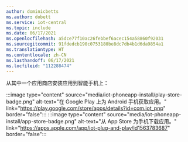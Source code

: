 ```yaml
---
author: dominicbetts
ms.author: dobett
ms.service: iot-central
ms.topic: include
ms.date: 06/17/2021
ms.openlocfilehash: a5dce77f10ac26febbef6acec154a58860f92031
ms.sourcegitcommit: 91fdedcb190c0753180be8dc7db4b1d6da9854a1
ms.translationtype: HT
ms.contentlocale: zh-CN
ms.lasthandoff: 06/17/2021
ms.locfileid: "112288474"
---
```

从其中一个应用商店安装应用到智能手机上：

:::image type="content" source="media/iot-phoneapp-install/play-store-badge.png" alt-text="在 Google Play 上为 Android 手机获取应用。" link="https://play.google.com/store/apps/details?id=com.iot_pnp" border="false"::: :::image type="content" source="media/iot-phoneapp-install/app-store-badge.png" alt-text="从 App Store 为手机下载应用。" link="https://apps.apple.com/app/iot-plug-and-play/id1563783687" border="false":::

